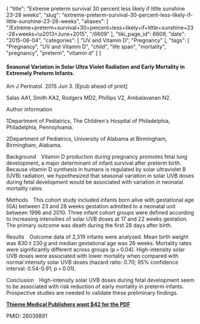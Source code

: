 {
    "title": "Extreme preterm survival 30 percent less likely if little sunshine 23-28 weeks",
    "slug": "extreme-preterm-survival-30-percent-less-likely-if-little-sunshine-23-28-weeks",
    "aliases": [
        "/Extreme+preterm+survival+30+percent+less+likely+if+little+sunshine+23-28+weeks+\u2013+June+2015",
        "/6609"
    ],
    "tiki_page_id": 6609,
    "date": "2015-06-04",
    "categories": [
        "UV and Vitamin D",
        "Pregnancy"
    ],
    "tags": [
        "Pregnancy",
        "UV and Vitamin D",
        "child",
        "life span",
        "mortality",
        "pregnancy",
        "preterm",
        "vitamin d"
    ]
}


#### Seasonal Variation in Solar Ultra Violet Radiation and Early Mortality in Extremely Preterm Infants.

Am J Perinatol. 2015 Jun 3. <span>[Epub ahead of print]</span>

Salas AA1, Smith KA2, Rodgers MD2, Phillips V2, Ambalavanan N2.

Author information

1Department of Pediatrics, The Children's Hospital of Philadelphia, Philadelphia, Pennsylvania.

2Department of Pediatrics, University of Alabama at Birmingham, Birmingham, Alabama.

Background Vitamin D production during pregnancy promotes fetal lung development, a major determinant of infant survival after preterm birth. Because vitamin D synthesis in humans is regulated by solar ultraviolet B (UVB) radiation, we hypothesized that seasonal variation in solar UVB doses during fetal development would be associated with variation in neonatal mortality rates. 

Methods This cohort study included infants born alive with gestational age (GA) between 23 and 28 weeks gestation admitted to a neonatal unit between 1996 and 2010. Three infant cohort groups were defined according to increasing intensities of solar UVB doses at 17 and 22 weeks gestation. The primary outcome was death during the first 28 days after birth. 

Results Outcome data of 2,319 infants were analyzed. Mean birth weight was 830 ± 230 g and median gestational age was 26 weeks. Mortality rates were significantly different across groups (p = 0.04). High-intensity solar UVB doses were associated with lower mortality when compared with normal intensity solar UVB doses (hazard ratio: 0.70; 95% confidence interval: 0.54-0.91; p = 0.01).

Conclusion High-intensity solar UVB doses during fetal development seem to be associated with risk reduction of early mortality in preterm infants. Prospective studies are needed to validate these preliminary findings.

 **[Thieme Medical Publishers  want $42 for the PDF](http://articleworks.cadmus.com/buy?c=566895&lang=en&journal=&publication_id=s-00000009&url=https%3A%2F%2Fwww.thieme-connect.de%2Fproducts%2Fejournals%2Fpull%2F10.1055%2Fs-0035-1554797&url_back=https%3A%2F%2Fwww.thieme-connect.de%2Fproducts%2Fejournals%2Fabstract%2F10.1055%2Fs-0035-1554797&usertype=s-00000009&title=Seasonal+Variation+in+Solar+Ultra+Violet+Radiation+and+Early+Mortality+in+Extremely+Preterm+Infants&authors=Salas%2CAriel+A.Smith%2CKelly+A.Rodgers%2CMackenzie+D.Phillips%2CVivienAmbalavanan%2CNamasivayam&startpage=&buyopt=31&q=1)** 

PMID: 26039891